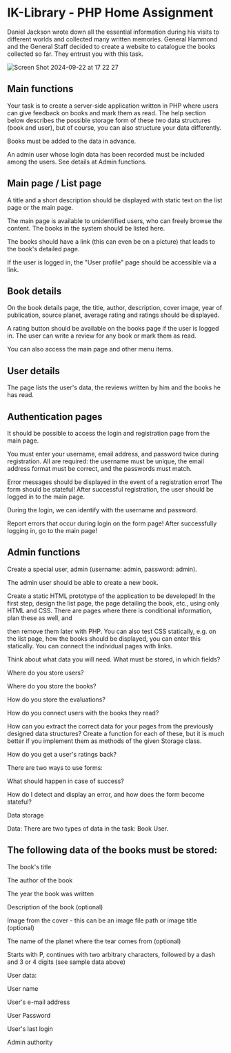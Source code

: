 # IK-Library - PHP Home Assignment
Daniel Jackson wrote down all the essential information during his visits to different worlds and collected many written memories. General Hammond and the General Staff decided to create a website to catalogue the books collected so far. They entrust you with this task.

![Screen Shot 2024-09-22 at 17 22 27](https://github.com/user-attachments/assets/eda8db6a-d1d3-478a-ad34-a9ca8af7e323)


## Main functions
Your task is to create a server-side application written in PHP where users can give feedback on books and mark them as read. The help section below describes the possible storage form of these two data structures (book and user), but of course, you can also structure your data differently.

Books must be added to the data in advance.

An admin user whose login data has been recorded must be included among the users. See details at Admin functions.

## Main page / List page

A title and a short description should be displayed with static text on the list page or the main page.

The main page is available to unidentified users, who can freely browse the content. The books in the system should be listed here.

The books should have a link (this can even be on a picture) that leads to the book's detailed page.

If the user is logged in, the "User profile" page should be accessible via a link.

## Book details

On the book details page, the title, author, description, cover image, year of publication, source planet, average rating and ratings should be displayed.

A rating button should be available on the books page if the user is logged in. The user can write a review for any book or mark them as read.

You can also access the main page and other menu items.

## User details

The page lists the user's data, the reviews written by him and the books he has read.

## Authentication pages

It should be possible to access the login and registration page from the main page.

You must enter your username, email address, and password twice during registration. All are required: the username must be unique, the email address format must be correct, and the passwords must match.

Error messages should be displayed in the event of a registration error! The form should be stateful! After successful registration, the user should be logged in to the main page.

During the login, we can identify with the username and password.

Report errors that occur during login on the form page! After successfully logging in, go to the main page!

## Admin functions

Create a special user, admin (username: admin, password: admin).

The admin user should be able to create a new book.

Create a static HTML prototype of the application to be developed! In the first step, design the list page, the page detailing the book, etc., using only HTML and CSS. There are pages where there is conditional information, plan these as well, and 

then remove them later with PHP. You can also test CSS statically, e.g. on the list page, how the books should be displayed, you can enter this statically. You can connect the individual pages with links.

Think about what data you will need. What must be stored, in which fields?

Where do you store users?

Where do you store the books?

How do you store the evaluations?

How do you connect users with the books they read?

How can you extract the correct data for your pages from the previously designed data structures? Create a function for each of these, but it is much better if you implement them as methods of the given Storage class.

How do you get a user's ratings back?

There are two ways to use forms:


What should happen in case of success?

How do I detect and display an error, and how does the form become stateful?

Data storage

Data: There are two types of data in the task: Book User.

## The following data of the books must be stored:

The book's title

The author of the book

The year the book was written

Description of the book (optional)

Image from the cover - this can be an image file path or image title (optional)

The name of the planet where the tear comes from (optional)

Starts with P, continues with two arbitrary characters, followed by a dash and 3 or 4 digits (see sample data above)

User data:

User name

User's e-mail address

User Password

User's last login

Admin authority

